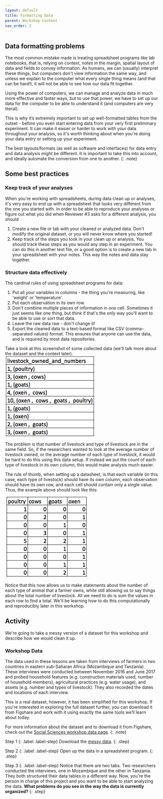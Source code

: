 ```yaml
---
layout: default
title: Formatting Data
parent: Workshop Content
nav_order: 2
---
```


## Data formatting problems

The most common mistake made is treating spreadsheet programs like lab notebooks, that is,
relying on context, notes in the margin,
spatial layout of data and fields to convey information. As humans, we
can (usually) interpret these things, but computers don't view information the same way, and
unless we explain to the computer what every single thing means (and
that can be hard!), it will not be able to see how our data fit
together.

Using the power of computers, we can manage and analyze data in much more
effective and faster ways, but to use that power, we have to set up
our data for the computer to be able to understand it (and computers are very
literal).

This is why it’s extremely important to set up well-formatted
tables from the outset - before you even start entering data from
your very first preliminary experiment. It can make it easier or harder
to work with your data throughout your analysis, so it's worth
thinking about when you're doing your data entry or setting up your
experiment. 

The best layouts/formats (as well as software and interfaces) for data entry and data analysis might be different. It is important to take this into account, and ideally automate the conversion from one to another.
{: .note}

## Some best practices

### Keep track of your analyses

When you're working with spreadsheets, during data clean up or analyses, it's
very easy to end up with a spreadsheet that looks very different from the one
you started with. In order to be able to reproduce your analyses or figure out
what you did when Reviewer #3 asks for a different analysis, you should

1. Create a new file or tab with your cleaned or analyzed data. Don't modify the original dataset, or you will never know where you started!
2. Keep track of the steps you took in your clean up or analysis. You should track these steps as you would any step in an experiment. You can do this in another text file, or a good option is to create a new tab in your spreadsheet with your notes. This way the notes and data stay together.

### Structure data effectively

The cardinal rules of using spreadsheet programs for data:

1. Put all your variables in columns - the thing you're measuring,
   like 'weight' or 'temperature'.
2. Put each observation in its own row.
3. Don't combine multiple pieces of information in one
   cell. Sometimes it just seems like one thing, but think if that's
   the only way you'll want to be able to use or sort that data.
4. Leave the raw data raw - don't change it!
5. Export the cleaned data to a text-based format like CSV (comma-separated values) format. This
   ensures that anyone can use the data, and is required by
   most data repositories.

Take a look at this screenshot of some collected data (we'll talk more about the dataset and the context later).
![multiple-info example](../fig/multiple-info.png)

The problem is that number of livestock and type of livestock are in
the same field. So, if the researchers wanted to
look at the average number of livestock owned, or the average number of each type
of livestock,
it would be hard to do this using this data setup. If instead we put the count
of each type of livestock in its own column, this would make analysis
much easier.

The rule of thumb, when setting up a datasheet, is that each
variable (in this case, each type of livestock) should have its own column,
each observation should have its own row, and each cell should contain only a
single value. Thus, the example above should look like this:

![single-info example](../fig/single-info.png)

Notice that this now allows us to make statements about the number of each type of
animal that a farmer owns, while still allowing us to say things about the
total number of livestock. All we need to do is sum the values in each row to
find a total. We'll be learning how to do this computationally and reproducibly
later in this workshop.


## Activity

We're going to take a messy version of a dataset for this workshop and describe how we would clean it up.

### Workshop Data 

The data used in these lessons are taken from interviews of farmers in two
countries in eastern sub-Saharan Africa (Mozambique and Tanzania). These
interviews were conducted between November 2016 and June 2017 and probed
household features (e.g. construction materials used, number of household
members), agricultural practices (e.g. water usage), and assets (e.g. number
and types of livestock). They also recorded the dates and locations of
each interview.

This is a real dataset, however, it has been simplified for this workshop. If
you're interested in exploring the full dataset further, you can download
it from Figshare and work with it using exactly the same tools we’ll learn
about today.

For more information about the dataset and to download it from Figshare, check
out the [Social Sciences workshop data
page](http://www.datacarpentry.org/socialsci-workshop/data).
{: .note}

Step 1
{: .label .label-step}
Download the [messy data](https://ndownloader.figshare.com/files/11502824).
{: .step}

Step 2
{: .label .label-step}
Open up the data in a spreadsheet program.
{: .step}

Step 3
{: .label .label-step}
Notice that there are two tabs. Two researchers conducted the interviews, one in Mozambique and the other in Tanzania. They both structured their data tables in a different way. Now, you're the person in charge of this project and you want to be able to start analyzing the data. **What problems do you see in the way the data is currently organized?**
{: .step}
